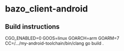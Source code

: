 # bazo_client-android

## Build instructions

CGO_ENABLED=0 GOOS=linux GOARCH=arm GOARM=7 \
CC=/.../my-android-toolchain/bin/clang go build .

